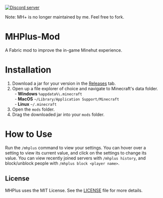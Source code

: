 <p>
    <a href="https://discord.gg/zx6n4xUUHB">
        <img src="https://img.shields.io/discord/872306760394891315?color=5865F2&logo=discord&logoColor=white" alt="Discord server" />
    </a>
</p>

Note: MH+ is no longer maintained by me. Feel free to fork.

# MHPlus-Mod
A Fabric mod to improve the in-game Minehut experience.

# Installation
1. Download a jar for your version in the [Releases](https://github.com/honkling/MHPlus-Mod/releases) tab.
2. Open up a file explorer of choice and navigate to Minecraft's data folder.<br>
   &nbsp;&nbsp;- **Windows** `%appdata%\.minecraft`<br>
   &nbsp;&nbsp;- **MacOS** `~/Library/Application Support/Minecraft`<br>
   &nbsp;&nbsp;- **Linux** `~/.minecraft`
3. Open the `mods` folder.
4. Drag the downloaded jar into your `mods` folder.

# How to Use
Run the `/mhplus` command to view your settings. You can hover over a setting to view its current value, and click on the settings to change its value. You can view recently joined servers with `/mhplus history`, and block/unblock people with `/mhplus block <player name>`.


## License
MHPlus uses the MIT License.
See the [LICENSE](./LICENSE) file for more details.
